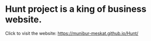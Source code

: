 # Hunt project is a king of business website.

Click to visit the website:  https://munibur-meskat.github.io/Hunt/
